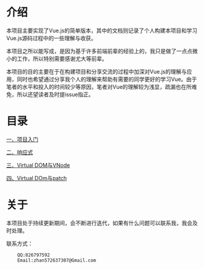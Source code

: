 # 介绍

本项目主要实现了Vue.js的简单版本，其中的文档则记录了个人构建本项目和学习Vue.js源码过程中的一些理解与收获。

本项目之所以能写成，是因为基于许多前端前辈的经验上的，我只是做了一点点微小的工作，所以特别需要感谢尤大等前辈。

本项目的目的主要在于在构建项目和分享交流的过程中加深对Vue.js的理解与应用，同时也希望通过分享我个人的理解来帮助有需要的同学更好的学习Vue。由于笔者的水平和投入的时间较少等原因，笔者对Vue的理解较为浅显，疏漏也在所难免，所以还望读者及时提issue指正。

# 目录
[一、项目入门](https://github.com/watchocean/myVue/blob/master/doc/chapter1.md)

[二、响应式](https://github.com/watchocean/myVue/blob/master/doc/chapter2.md)

[三、Virtual DOM与VNode](https://github.com/watchocean/myVue/blob/master/doc/chapter3.md)

[四、Virtual DOm与patch](https://github.com/watchocean/myVue/blob/master/doc/chapter4.md)

# 关于

本项目处于持续更新期间，会不断进行迭代，如果有什么问题可以联系我，我会及时处理。

联系方式：

		QQ:826797592
		Email:zhan572637307@Gmail.com
